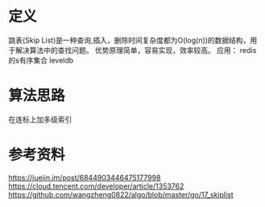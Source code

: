 # 定义
跳表(Skip List)是一种查询,插入，删除时间复杂度都为O(log(n))的数据结构，用于解决算法中的查找问题。
优势原理简单，容易实现，效率较高。
应用： redis的s有序集合 leveldb

# 算法思路
在连标上加多级索引

# 参考资料
https://juejin.im/post/6844903446475177998
https://cloud.tencent.com/developer/article/1353762
https://github.com/wangzheng0822/algo/blob/master/go/17_skiplist